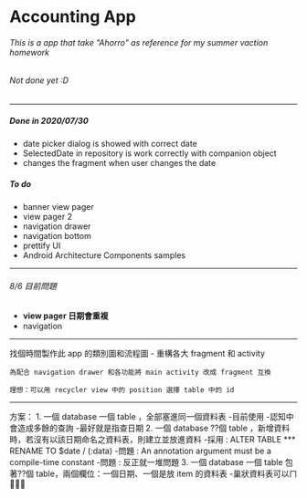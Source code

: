 # Accounting App
###### This is a app that take "Ahorro" as reference for my summer vaction homework 
###### Not done yet :D
-------
##### Done in 2020/07/30
- date picker dialog is showed with correct date
- SelectedDate in repository is work correctly with companion object
- changes the fragment when user changes the date

##### To do
- banner view pager
- view pager 2
- navigation drawer
- navigation bottom
- prettify UI
- Android Architecture Components samples
-------
###### 8/6 目前問題 
- **view pager 日期會重複**
- navigation 
-------
找個時間製作此 app 的類別圖和流程圖
    - 重構各大 fragment 和 activity
    
    為配合 navigation drawer 和各功能將 main activity 改成 fragment 互換
    
    理想：可以用 recycler view 中的 position 選擇 table 中的 id
------
方案：
     1. 一個 database 一個 table ，全部塞進同一個資料表
         -目前使用
         -認知中會造成多餘的查詢
         -最好就是指查日期
     2. 一個 database ??個 table ，新增資料時，若沒有以該日期命名之資料表，則建立並放進資料
         -採用 : ALTER TABLE *** RENAME TO $date / (:data)
         -問題 : An annotation argument must be a compile-time constant
         -問題 : 反正就一堆問題
     3. 一個 database 一個 table 包著??個 table，兩個欄位：一個日期、一個是放 item 的資料表
         -巢狀資料表可以ㄇ 🤔🤔🤔

